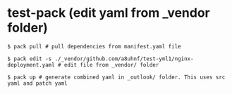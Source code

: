 # test-pack (edit yaml from _vendor folder)

`
$ pack pull # pull dependencies from manifest.yaml file
`

`
$ pack edit -s ./_vendor/github.com/a8uhnf/test-yml1/nginx-deployment.yaml # edit file from _vendor/ folder
`


`
$ pack up # generate combined yaml in _outlook/ folder. This uses src yaml and patch yaml 
`
